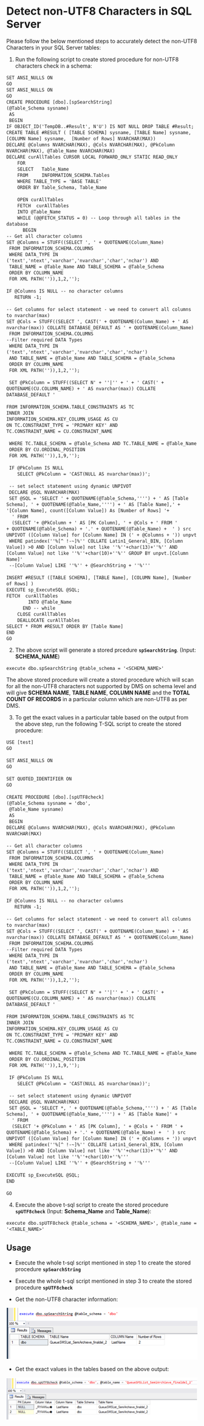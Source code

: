 # Detect non-UTF8 Characters in SQL Server

Please follow the below mentioned steps to accurately detect the non-UTF8 Characters in your SQL Server tables:

1. Run the following script to create stored procedure for non-UTF8 characters check in a schema:

  ```
  SET ANSI_NULLS ON
  GO
  SET ANSI_NULLS ON
  GO
  CREATE PROCEDURE [dbo].[spSearchString]
  (@Table_Schema sysname)
   AS
   BEGIN
  IF OBJECT_ID('TempDB..#Result', N'U') IS NOT NULL DROP TABLE #Result;
  CREATE TABLE #RESULT ( [TABLE SCHEMA] sysname, [TABLE Name] sysname, [COLUMN Name] sysname,  [Number of Rows] NVARCHAR(MAX))
  DECLARE @Columns NVARCHAR(MAX), @Cols NVARCHAR(MAX), @PkColumn NVARCHAR(MAX), @Table_Name NVARCHAR(MAX)
  DECLARE curAllTables CURSOR LOCAL FORWARD_ONLY STATIC READ_ONLY
      FOR
      SELECT   Table_Name
      FROM     INFORMATION_SCHEMA.Tables   
      WHERE TABLE_TYPE = 'BASE TABLE'
      ORDER BY Table_Schema, Table_Name

      OPEN curAllTables
      FETCH  curAllTables
      INTO @Table_Name   
      WHILE (@@FETCH_STATUS = 0) -- Loop through all tables in the database
        BEGIN  
  -- Get all character columns
  SET @Columns = STUFF((SELECT ', ' + QUOTENAME(Column_Name)
   FROM INFORMATION_SCHEMA.COLUMNS
   WHERE DATA_TYPE IN ('text','ntext','varchar','nvarchar','char','nchar') AND
   TABLE_NAME = @Table_Name AND TABLE_SCHEMA = @Table_Schema
   ORDER BY COLUMN_NAME
   FOR XML PATH('')),1,2,'');

  IF @Columns IS NULL -- no character columns
     RETURN -1;

  -- Get columns for select statement - we need to convert all columns to nvarchar(max)
  SET @Cols = STUFF((SELECT ', CAST(' + QUOTENAME(Column_Name) + ' AS nvarchar(max)) COLLATE DATABASE_DEFAULT AS ' + QUOTENAME(Column_Name)
   FROM INFORMATION_SCHEMA.COLUMNS
  --Filter required DATA Types
   WHERE DATA_TYPE IN ('text','ntext','varchar','nvarchar','char','nchar')
   AND TABLE_NAME = @Table_Name AND TABLE_SCHEMA = @Table_Schema
   ORDER BY COLUMN_NAME
   FOR XML PATH('')),1,2,'');

   SET @PkColumn = STUFF((SELECT N' + ''|'' + ' + ' CAST(' + QUOTENAME(CU.COLUMN_NAME) + ' AS nvarchar(max)) COLLATE DATABASE_DEFAULT '

  FROM INFORMATION_SCHEMA.TABLE_CONSTRAINTS AS TC
  INNER JOIN
  INFORMATION_SCHEMA.KEY_COLUMN_USAGE AS CU
  ON TC.CONSTRAINT_TYPE = 'PRIMARY KEY' AND
  TC.CONSTRAINT_NAME = CU.CONSTRAINT_NAME

   WHERE TC.TABLE_SCHEMA = @Table_Schema AND TC.TABLE_NAME = @Table_Name
   ORDER BY CU.ORDINAL_POSITION
   FOR XML PATH('')),1,9,'');

   IF @PkColumn IS NULL
      SELECT @PkColumn = 'CAST(NULL AS nvarchar(max))';

   -- set select statement using dynamic UNPIVOT
   DECLARE @SQL NVARCHAR(MAX)
   SET @SQL = 'SELECT ' + QUOTENAME(@Table_Schema,'''') + ' AS [Table Schema], ' + QUOTENAME(@Table_Name,'''') + ' AS [Table Name],' +
  '[Column Name], count([Column Value]) As [Number of Rows] '+
    ' FROM
    (SELECT '+ @PkColumn + ' AS [PK Column], ' + @Cols + ' FROM ' 
  + QUOTENAME(@Table_Schema) + '.' + QUOTENAME(@Table_Name) +  ' ) src 
  UNPIVOT ([Column Value] for [Column Name] IN (' + @Columns + ')) unpvt
   WHERE patindex(''%[^ !-~]%'' COLLATE Latin1_General_BIN, [Column Value]) >0 AND [Column Value] not like ''%''+char(13)+''%'' AND [Column Value] not like ''%''+char(10)+''%'' GROUP BY unpvt.[Column Name]' 
   --[Column Value] LIKE ''%'' + @SearchString + ''%'''

  INSERT #RESULT ([TABLE SCHEMA], [TABLE Name], [COLUMN Name], [Number of Rows] )
  EXECUTE sp_ExecuteSQL @SQL;
  FETCH  curAllTables
          INTO @Table_Name
        END -- while
      CLOSE curAllTables
      DEALLOCATE curAllTables
  SELECT * FROM #RESULT ORDER BY [Table Name]
  END
  GO
  ```

2. The above script will generate a stored prcedure **`spSearchString`**. (Input: **SCHEMA_NAME**)

  ```
  execute dbo.spSearchString @table_schema = '<SCHEMA_NAME>'
  ```

  The above stored procedure will create a stored procedure which will scan for all the non-UTF8 characters not supported by DMS on schema level and will give **SCHEMA NAME**, **TABLE NAME**, **COLUMN NAME** and the **TOTAL COUNT OF RECORDS** in a particular column which are non-UTF8 as per DMS.

3. To get the exact values in a particular table based on the output from the above step, run the following T-SQL script to create the stored procedure:

  ```
  USE [test]
  GO

  SET ANSI_NULLS ON
  GO

  SET QUOTED_IDENTIFIER ON
  GO

  CREATE PROCEDURE [dbo].[spUTF8check]
  (@Table_Schema sysname = 'dbo',
   @Table_Name sysname)
   AS
   BEGIN
  DECLARE @Columns NVARCHAR(MAX), @Cols NVARCHAR(MAX), @PkColumn NVARCHAR(MAX)

  -- Get all character columns
  SET @Columns = STUFF((SELECT ', ' + QUOTENAME(Column_Name)
   FROM INFORMATION_SCHEMA.COLUMNS
   WHERE DATA_TYPE IN ('text','ntext','varchar','nvarchar','char','nchar') AND
   TABLE_NAME = @Table_Name AND TABLE_SCHEMA = @Table_Schema
   ORDER BY COLUMN_NAME
   FOR XML PATH('')),1,2,'');

  IF @Columns IS NULL -- no character columns
     RETURN -1;

  -- Get columns for select statement - we need to convert all columns to nvarchar(max)
  SET @Cols = STUFF((SELECT ', CAST(' + QUOTENAME(Column_Name) + ' AS nvarchar(max)) COLLATE DATABASE_DEFAULT AS ' + QUOTENAME(Column_Name)
   FROM INFORMATION_SCHEMA.COLUMNS
  --Filter required DATA Types
   WHERE DATA_TYPE IN ('text','ntext','varchar','nvarchar','char','nchar')
   AND TABLE_NAME = @Table_Name AND TABLE_SCHEMA = @Table_Schema
   ORDER BY COLUMN_NAME
   FOR XML PATH('')),1,2,'');

   SET @PkColumn = STUFF((SELECT N' + ''|'' + ' + ' CAST(' + QUOTENAME(CU.COLUMN_NAME) + ' AS nvarchar(max)) COLLATE DATABASE_DEFAULT '

  FROM INFORMATION_SCHEMA.TABLE_CONSTRAINTS AS TC
  INNER JOIN
  INFORMATION_SCHEMA.KEY_COLUMN_USAGE AS CU
  ON TC.CONSTRAINT_TYPE = 'PRIMARY KEY' AND
  TC.CONSTRAINT_NAME = CU.CONSTRAINT_NAME

   WHERE TC.TABLE_SCHEMA = @Table_Schema AND TC.TABLE_NAME = @Table_Name
   ORDER BY CU.ORDINAL_POSITION
   FOR XML PATH('')),1,9,'');

   IF @PkColumn IS NULL
      SELECT @PkColumn = 'CAST(NULL AS nvarchar(max))';

   -- set select statement using dynamic UNPIVOT
   DECLARE @SQL NVARCHAR(MAX)
   SET @SQL = 'SELECT *, ' + QUOTENAME(@Table_Schema,'''') + ' AS [Table Schema], ' + QUOTENAME(@Table_Name,'''') + ' AS [Table Name]' +
    ' FROM
    (SELECT '+ @PkColumn + ' AS [PK Column], ' + @Cols + ' FROM ' + QUOTENAME(@Table_Schema) + '.' + QUOTENAME(@Table_Name) +  ' ) src UNPIVOT ([Column Value] for [Column Name] IN (' + @Columns + ')) unpvt
   WHERE patindex(''%[^ !-~]%'' COLLATE Latin1_General_BIN, [Column Value]) >0 AND [Column Value] not like ''%''+char(13)+''%'' AND [Column Value] not like ''%''+char(10)+''%''' 
   --[Column Value] LIKE ''%'' + @SearchString + ''%'''

  EXECUTE sp_ExecuteSQL @SQL;
  END

  GO
  ```

4. Execute the above t-sql script to create the stored procedure **`spUTF8check`** (Input: **Schema_Name** and **Table_Name**):

  ```
  execute dbo.spUTF8check @table_schema = '<SCHEMA_NAME>', @table_name = '<TABLE_NAME>'
  ```
  
## Usage

* Execute the whole t-sql script mentioned in step 1 to create the stored procedure **`spSearchString`**

* Execute the whole t-sql script mentioned in step 3 to create the stored procedure **`spUTF8check`**

* Get the non-UTF8 character information:

![spSearchString][erd2]

[erd2]: https://github.com/fdrgiit/LibraryMgmtSys/blob/master/Images/sql1.PNG "spSearchString"

* Get the exact values in the tables based on the above output:

![spUTF8check][erd3]

[erd3]: https://github.com/fdrgiit/LibraryMgmtSys/blob/master/Images/sql2.PNG "spUTF8check"
